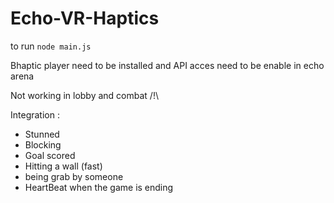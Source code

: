 # Echo-VR-Haptics

to run `node main.js`

Bhaptic player need to be installed and API acces need to be enable in echo arena

Not working in lobby and combat /!\

Integration :

- Stunned
- Blocking
- Goal scored
- Hitting a wall (fast)
- being grab by someone
- HeartBeat when the game is ending
